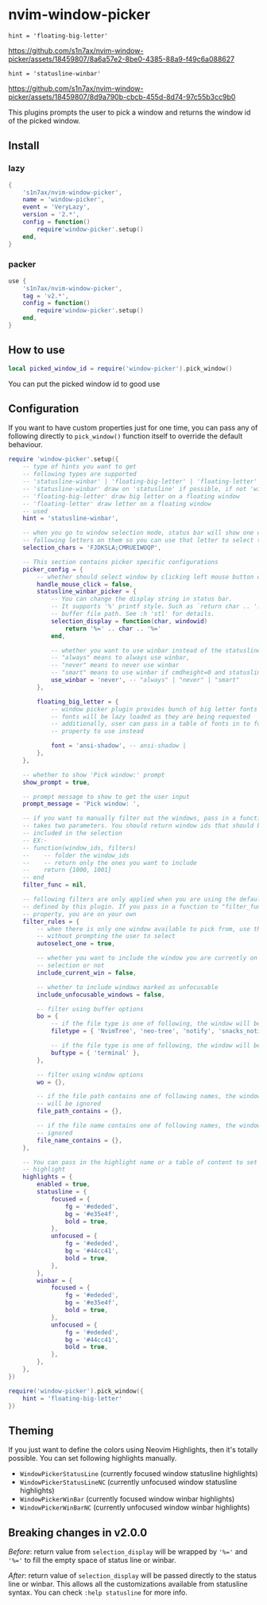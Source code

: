 # nvim-window-picker

`hint = 'floating-big-letter'`

https://github.com/s1n7ax/nvim-window-picker/assets/18459807/8a6a57e2-8be0-4385-88a9-f49c6a088627

`hint = 'statusline-winbar'`

https://github.com/s1n7ax/nvim-window-picker/assets/18459807/8d9a790b-cbcb-455d-8d74-97c55b3cc9b0

This plugins prompts the user to pick a window and returns the window id of the
picked window.

## Install

### lazy

```lua
{
    's1n7ax/nvim-window-picker',
    name = 'window-picker',
    event = 'VeryLazy',
    version = '2.*',
    config = function()
        require'window-picker'.setup()
    end,
}
```

### packer

```lua
use {
    's1n7ax/nvim-window-picker',
    tag = 'v2.*',
    config = function()
        require'window-picker'.setup()
    end,
}
```

## How to use

```lua
local picked_window_id = require('window-picker').pick_window()
```

You can put the picked window id to good use

## Configuration

If you want to have custom properties just for one time, you can pass any of
following directly to `pick_window()` function itself to override the default
behaviour.

```lua
require 'window-picker'.setup({
    -- type of hints you want to get
    -- following types are supported
    -- 'statusline-winbar' | 'floating-big-letter' | 'floating-letter'
    -- 'statusline-winbar' draw on 'statusline' if possible, if not 'winbar' will be
    -- 'floating-big-letter' draw big letter on a floating window
    -- 'floating-letter' draw letter on a floating window
    -- used
    hint = 'statusline-winbar',

    -- when you go to window selection mode, status bar will show one of
    -- following letters on them so you can use that letter to select the window
    selection_chars = 'FJDKSLA;CMRUEIWOQP',

    -- This section contains picker specific configurations
    picker_config = {
        -- whether should select window by clicking left mouse button on it
        handle_mouse_click = false,
        statusline_winbar_picker = {
            -- You can change the display string in status bar.
            -- It supports '%' printf style. Such as `return char .. ': %f'` to display
            -- buffer file path. See :h 'stl' for details.
            selection_display = function(char, windowid)
                return '%=' .. char .. '%='
            end,

            -- whether you want to use winbar instead of the statusline
            -- "always" means to always use winbar,
            -- "never" means to never use winbar
            -- "smart" means to use winbar if cmdheight=0 and statusline if cmdheight > 0
            use_winbar = 'never', -- "always" | "never" | "smart"
        },

        floating_big_letter = {
            -- window picker plugin provides bunch of big letter fonts
            -- fonts will be lazy loaded as they are being requested
            -- additionally, user can pass in a table of fonts in to font
            -- property to use instead

            font = 'ansi-shadow', -- ansi-shadow |
        },
    },

    -- whether to show 'Pick window:' prompt
    show_prompt = true,

    -- prompt message to show to get the user input
    prompt_message = 'Pick window: ',

    -- if you want to manually filter out the windows, pass in a function that
    -- takes two parameters. You should return window ids that should be
    -- included in the selection
    -- EX:-
    -- function(window_ids, filters)
    --    -- folder the window_ids
    --    -- return only the ones you want to include
    --    return {1000, 1001}
    -- end
    filter_func = nil,

    -- following filters are only applied when you are using the default filter
    -- defined by this plugin. If you pass in a function to "filter_func"
    -- property, you are on your own
    filter_rules = {
        -- when there is only one window available to pick from, use that window
        -- without prompting the user to select
        autoselect_one = true,

        -- whether you want to include the window you are currently on to window
        -- selection or not
        include_current_win = false,

        -- whether to include windows marked as unfocusable
        include_unfocusable_windows = false,

        -- filter using buffer options
        bo = {
            -- if the file type is one of following, the window will be ignored
            filetype = { 'NvimTree', 'neo-tree', 'notify', 'snacks_notif' },

            -- if the file type is one of following, the window will be ignored
            buftype = { 'terminal' },
        },

        -- filter using window options
        wo = {},

        -- if the file path contains one of following names, the window
        -- will be ignored
        file_path_contains = {},

        -- if the file name contains one of following names, the window will be
        -- ignored
        file_name_contains = {},
    },

    -- You can pass in the highlight name or a table of content to set as
    -- highlight
    highlights = {
        enabled = true,
        statusline = {
            focused = {
                fg = '#ededed',
                bg = '#e35e4f',
                bold = true,
            },
            unfocused = {
                fg = '#ededed',
                bg = '#44cc41',
                bold = true,
            },
        },
        winbar = {
            focused = {
                fg = '#ededed',
                bg = '#e35e4f',
                bold = true,
            },
            unfocused = {
                fg = '#ededed',
                bg = '#44cc41',
                bold = true,
            },
        },
    },
})
```

```lua
require('window-picker').pick_window({
    hint = 'floating-big-letter'
})
```

## Theming

If you just want to define the colors using Neovim Highlights, then it's totally
possible. You can set following highlights manually.

- `WindowPickerStatusLine` (currently focused window statusline highlights)
- `WindowPickerStatusLineNC` (currently unfocused window statusline highlights)
- `WindowPickerWinBar` (currently focused window winbar highlights)
- `WindowPickerWinBarNC` (currently unfocused window winbar highlights)

## Breaking changes in v2.0.0

_Before_: return value from `selection_display` will be wrapped by `'%='` and
`'%='` to fill the empty space of status line or winbar.

_After_: return value of `selection_display` will be passed directly to the
status line or winbar. This allows all the customizations available from
statusline syntax. You can check `:help statusline` for more info.
